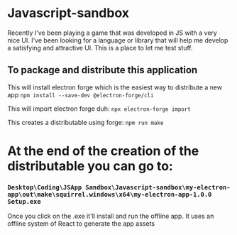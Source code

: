 # Javascript-sandbox
Recently I've been playing a game that was developed in JS with a very nice UI. I've been looking for a language or library that will help me develop a satisfying and attractive UI. This is a place to let me test stuff.


## To package and distribute this application
This will install electron forge which is the easiest way to distribute a new app
`npm install --save-dev @electron-forge/cli`


This will import electron forge duh:
`npx electron-forge import`


This creates a distributable using forge:
`npm run make`




# At the end of the creation of the distributable you can go to:
### `Desktop\Coding\JSApp Sandbox\Javascript-sandbox\my-electron-app\out\make\squirrel.windows\x64\my-electron-app-1.0.0 Setup.exe`
Once you click on the .exe it'll install and run the offline app. It uses an offline system of React to generate the app assets